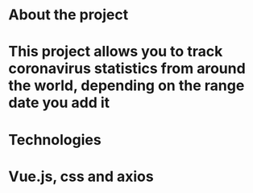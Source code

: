 # About the project
# This project allows you to track coronavirus statistics from around the world, depending on the range date you add it

# Technologies
# Vue.js, css and axios